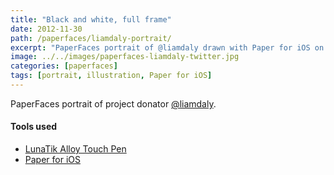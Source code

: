 ```yaml
---
title: "Black and white, full frame"
date: 2012-11-30
path: /paperfaces/liamdaly-portrait/
excerpt: "PaperFaces portrait of @liamdaly drawn with Paper for iOS on an iPad."
image: ../../images/paperfaces-liamdaly-twitter.jpg
categories: [paperfaces]
tags: [portrait, illustration, Paper for iOS]
---
```


PaperFaces portrait of project donator [@liamdaly](https://twitter.com/liamdaly).

#### Tools used

- [LunaTik Alloy Touch Pen](https://www.amazon.com/gp/product/B00821TR7G/ref=as_li_ss_tl?ie=UTF8&tag=mademist-20&linkCode=as2&camp=1789&creative=390957&creativeASIN=B00821TR7G)
- [Paper for iOS](https://paper.bywetransfer.com/)

